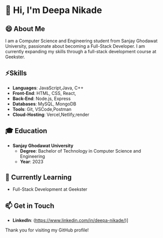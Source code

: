 
# 👋 Hi, I'm Deepa Nikade

## 😄 About Me
I am a Computer Science and Engineering student from Sanjay Ghodawat University, passionate about becoming a Full-Stack Developer. I am currently expanding my skills through a full-stack development course at Geekster.

## ⚡Skills
- **Languages**: JavaScript,Java, C++
- **Front-End**: HTML, CSS, React, 
- **Back-End**: Node.js, Express
- **Databases**: MySQL, MongoDB
- **Tools**: Git, VSCode,Postman
- **Cloud-Hosting**: Vercel,Netlify,render


## 🎓 Education
- **Sanjay Ghodawat University**
  - **Degree**: Bachelor of Technology in Computer Science and Engineering
  - **Year**: 2023

## 🌱 Currently Learning
- Full-Stack Development at Geekster

## 📫 Get in Touch
- **LinkedIn**: (https://www.linkedin.com/in/deepa-nikade/)]


Thank you for visiting my GitHub profile!

